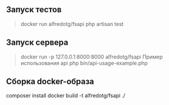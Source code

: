 
## Запуск тестов
> docker run alfredotg/fsapi php artisan test

## Запуск сервера
> docker run -p 127.0.0.1:8000:8000 alfredotg/fsapi
Пример использования api
> php bin/api-usage-example.php

## Сборка docker-образа
composer install
docker build -t alfredotg/fsapi ./
